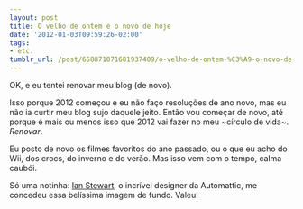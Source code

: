 ```yaml
---
layout: post
title: O velho de ontem é o novo de hoje
date: '2012-01-03T09:59:26-02:00'
tags:
- etc.
tumblr_url: /post/658871071681937409/o-velho-de-ontem-%C3%A9-o-novo-de-hoje
---
```

OK, e eu tentei renovar meu blog (de novo).

Isso porque 2012 começou e eu não faço resoluções de ano novo, mas eu não ia curtir meu blog sujo daquele jeito. Então vou começar de novo, até porque é mais ou menos isso que 2012 vai fazer no meu ~círculo de vida~. _Renovar_.

Eu posto de novo os filmes favoritos do ano passado, ou o que eu acho do Wii, dos crocs, do inverno e do verão. Mas isso vem com o tempo, calma caubói.

Só uma notinha: [Ian Stewart](http://iandanielstewart.com/), o incrível designer da Automattic, me concedeu essa belíssima imagem de fundo. Valeu!

